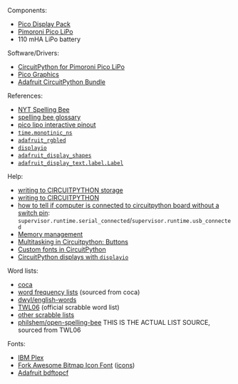 Components:
- [Pico Display Pack](https://shop.pimoroni.com/products/pico-display-pack?variant=32368664215635)
- [Pimoroni Pico LiPo](https://shop.pimoroni.com/products/pimoroni-pico-lipo?variant=39335427080275)
- 110 mHA LiPo battery

Software/Drivers:
- [CircuitPython for Pimoroni Pico LiPo](https://circuitpython.org/board/pimoroni_picolipo_16mb/)
- [Pico Graphics](https://github.com/pimoroni/pimoroni-pico/tree/main/micropython/modules/picographics)
- [Adafruit CircuitPython Bundle](https://github.com/adafruit/Adafruit_CircuitPython_Bundle/releases/tag/20230111)

References:
- [NYT Spelling Bee](https://www.nytimes.com/puzzles/spelling-bee)
- [spelling bee glossary](https://www.nytimes.com/2021/07/26/crosswords/spelling-bee-forum-introduction.html)
- [pico lipo interactive pinout](https://pico.pinout.xyz/pimoroni-pico-lipo)
- [`time.monotinic_ns`](https://docs.circuitpython.org/en/latest/shared-bindings/time/index.html#time.monotonic_ns)
- [`adafruit_rgbled`](https://docs.circuitpython.org/projects/rgbled/en/latest/api.html)
- [`displayio`](https://docs.circuitpython.org/en/latest/shared-bindings/displayio/)
- [`adafruit_display_shapes`](https://docs.circuitpython.org/projects/display-shapes/en/latest/index.html)
- [`adafruit_display_text.label.Label`](https://docs.circuitpython.org/projects/display_text/en/latest/api.html#adafruit_display_text.label.Label)
  
Help:

- [writing to CIRCUITPYTHON storage](https://learn.adafruit.com/circuitpython-essentials/circuitpython-storage)
- [writing to CIRCUITPYTHON](https://learn.adafruit.com/cpu-temperature-logging-with-circuit-python/writing-to-the-filesystem)
- [how to tell if computer is connected to circuitpython board without a switch pin](https://github.com/adafruit/circuitpython/issues/544#:~:text=think%20these%20are%20both%20covered%20now%20by%20supervisor.runtime.serial_connected%20and%20supervisor.runtime.usb_connected): `supervisor.runtime.serial_connected`/`supervisor.runtime.usb_connected`
- [Memory management](https://learn.adafruit.com/Memory-saving-tips-for-CircuitPython)
- [Multitasking in Circuitpython: Buttons](https://learn.adafruit.com/multi-tasking-with-circuitpython/buttons)
- [Custom fonts in CircuitPython](https://learn.adafruit.com/custom-fonts-for-pyportal-circuitpython-display)
- [CircuitPython displays with `displayio`](https://learn.adafruit.com/circuitpython-display-support-using-displayio)

Word lists:
- [coca](https://www.english-corpora.org/coca/)
- [word frequency lists](https://www.wordfrequency.info/) (sourced from coca)
- [dwyl/english-words](https://github.com/dwyl/english-words)
- [TWL06](https://www.wordgamedictionary.com/twl06/download/twl06.txt) (official scrabble word list)
- [other scrabble lists](https://www.wordgamedictionary.com/dictionary/)
- [philshem/open-spelling-bee](https://github.com/philshem/open-spelling-bee) THIS IS THE ACTUAL LIST SOURCE, sourced from TWL06

Fonts:
- [IBM Plex](https://github.com/IBM/plex)
- [Fork Awesome Bitmap Icon Font](https://emergent.unpythonic.net/01606790241) ([icons](https://forkaweso.me/Fork-Awesome/icons/))
- [Adafruit bdftopcf](https://adafruit.github.io/web-bdftopcf/)
